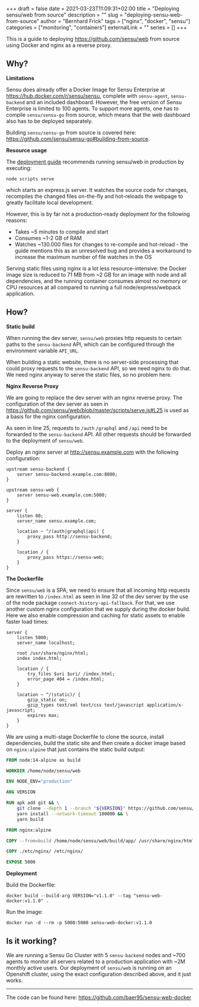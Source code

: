 +++ 
draft = false
date = 2021-03-23T11:09:31+02:00
title = "Deploying sensu/web from source"
description = ""
slug = "deploying-sensu-web-from-source"
author = "Bernhard Frick"
tags = ["nginx", "docker", "sensu"]
categories = ["monitoring", "containers"]
externalLink = ""
series = []
+++

This is a guide to deploying https://github.com/sensu/web from source using Docker and nginx as a reverse proxy.

## Why?

**Limitations**

Sensu does already offer a Docker Image for Sensu Enterprise at https://hub.docker.com/r/sensu/sensu, complete with
`sensu-agent`, `sensu-backend` and an included dashboard. However, the free version of Sensu Enterprise is limited to
100 agents. To support more agents, one has to compile `sensu/sensu-go` from source, which means that the web dashboard
also has to be deployed separately.

Building `sensu/sensu-go` from source is covered here: https://github.com/sensu/sensu-go#building-from-source.

**Resource usage**

The [deployment guide](https://github.com/sensu/web/blob/master/INSTALL.md) recommends running sensu/web in production
by executing:
```shell
node scripts serve
```
which starts an express.js server. It watches the source code for changes, recompiles the changed files on-the-fly and
hot-reloads the webpage to greatly facilitate local development.

However, this is by far not a production-ready deployment for the following reasons:

* Takes ~5 minutes to compile and start
* Consumes ~1-2 GB of RAM
* Watches ~130.000 files for changes to re-compile and hot-reload - the guide mentions this as an unresolved bug and
  provides a workaround to increase the maximum number of file watches in the OS

Serving static files using nginx is a lot less resource-intensive: the Docker image size is reduced to 71 MB from ~2 GB
for an image with node and all dependencies, and the running container consumes almost no memory or CPU resources at all
compared to running a full node/express/webpack application.

## How?

**Static build**

When running the dev server, `sensu/web` proxies http requests to certain paths to the `sensu-backend` API, which can be
configured through the environment variable `API_URL`.

When building a static website, there is no server-side processing that could proxy requests to the `sensu-backend` API,
so we need nginx to do that. We need nginx anyway to serve the static files, so no problem here.

**Nginx Reverse Proxy**

We are going to replace the dev server with an nginx reverse proxy. The configuration of the dev server as seen in
https://github.com/sensu/web/blob/master/scripts/serve.js#L25 is used as a basis for the nginx configuration.

As seen in line 25, requests to `/auth` `/graphql` and `/api` need to be forwarded to the `sensu-backend` API. All other
requests should be forwarded to the deployment of `sensu/web`.

Deploy an nginx server at http://sensu.example.com with the following configuration:

```nginx configuration
upstream sensu-backend {
    server sensu-backend.example.com:8080;
}

upstream sensu-web {
    server sensu-web.example.com:5000;
}

server {
    listen 80;
    server_name sensu.example.com;

    location ~ ^/(auth|graphql|api) {
        proxy_pass http://sensu-backend;
    }

    location / {
        proxy_pass https://sensu-web;
    }
}
```

**The Dockerfile**

Since `sensu/web` is a SPA, we need to ensure that all incoming http requests are rewritten to `/index.html` as seen in
line 32 of the dev server by the use of the node package `connect-history-api-fallback`. For that, we use another custom
nginx configuration that we supply during the docker build. Here we also enable compression and caching for static
assets to enable faster load times:

```nginx configuration
server {
    listen 5000;
    server_name localhost;

    root /usr/share/nginx/html;
    index index.html;

    location / {
        try_files $uri $uri/ /index.html;
        error_page 404 = /index.html;
    }

    location ~ ^/(static)/ {
        gzip_static on;
        gzip_types text/xml text/css text/javascript application/x-javascript;
        expires max;
    }
}
```

We are using a multi-stage Dockerfile to clone the source, install dependencies, build the static site and then create a
docker image based on `nginx:alpine` that just contains the static build output:

```dockerfile
FROM node:14-alpine as build

WORKDIR /home/node/sensu/web

ENV NODE_ENV="production"

ARG VERSION

RUN apk add git && \
    git clone --depth 1 --branch "${VERSION}" https://github.com/sensu/web.git . && \
    yarn install --network-timeout 100000 && \
    yarn build

FROM nginx:alpine

COPY --from=build /home/node/sensu/web/build/app/ /usr/share/nginx/html

COPY ./etc/nginx/ /etc/nginx/

EXPOSE 5000
```

**Deployment**

Build the Dockerfile:
```shell
docker build --build-arg VERSION="v1.1.0" --tag "sensu-web-docker:v1.1.0" .
```

Run the image:
```shell
docker run -d --rm -p 5000:5000 sensu-web-docker:v1.1.0
```

## Is it working?

We are running a Sensu Go Cluster with 5 `sensu-backend` nodes and ~700 agents to monitor all servers related to a
production application with ~2M monthly active users. Our deployment of `sensu/web` is running on an Openshift cluster,
using the exact configuration described above, and it just works.

---

The code can be found here: https://github.com/baer95/sensu-web-docker
